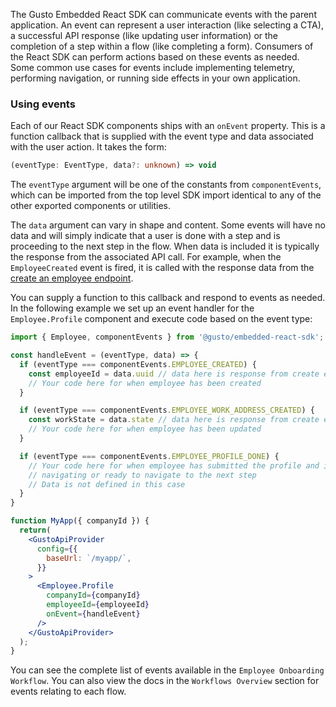 The Gusto Embedded React SDK can communicate events with the parent application. An event can represent a user interaction (like selecting a CTA), a successful API response (like updating user information) or the completion of a step within a flow (like completing a form). Consumers of the React SDK can perform actions based on these events as needed. Some common use cases for events include implementing telemetry, performing navigation, or running side effects in your own application.

### Using events

Each of our React SDK components ships with an `onEvent` property. This is a function callback that is supplied with the event type and data associated with the user action. It takes the form:

```typescript typescript
(eventType: EventType, data?: unknown) => void
```

The `eventType` argument will be one of the constants from `componentEvents`, which can be imported from the top level SDK import identical to any of the other exported components or utilities.

The `data` argument can vary in shape and content. Some events will have no data and will simply indicate that a user is done with a step and is proceeding to the next step in the flow. When data is included it is typically the response from the associated API call. For example, when the `EmployeeCreated` event is fired, it is called with the response data from the [create an employee endpoint](https://docs.gusto.com/embedded-payroll/reference/post-v1-employees).

You can supply a function to this callback and respond to events as needed. In the following example we set up an event handler for the `Employee.Profile` component and execute code based on the event type:

```jsx jsx
import { Employee, componentEvents } from '@gusto/embedded-react-sdk';

const handleEvent = (eventType, data) => {
  if (eventType === componentEvents.EMPLOYEE_CREATED) {
    const employeeId = data.uuid // data here is response from create employee endpoint
    // Your code here for when employee has been created 
  }

  if (eventType === componentEvents.EMPLOYEE_WORK_ADDRESS_CREATED) {
    const workState = data.state // data here is response from create employee work address endpoint 
    // Your code here for when employee has been updated 
  }

  if (eventType === componentEvents.EMPLOYEE_PROFILE_DONE) {
    // Your code here for when employee has submitted the profile and is
    // navigating or ready to navigate to the next step
    // Data is not defined in this case 
  }
}

function MyApp({ companyId }) {
  return(
    <GustoApiProvider
      config={{
        baseUrl: `/myapp/`,
      }}
    >
      <Employee.Profile
        companyId={companyId}
        employeeId={employeeId}
        onEvent={handleEvent}
      />
    </GustoApiProvider>
  );
}
```

You can see the complete list of events available in the `Employee Onboarding Workflow`. You can also view the docs in the `Workflows Overview` section for events relating to each flow.
